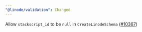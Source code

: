 ```yaml
---
"@linode/validation": Changed
---
```


Allow `stackscript_id` to be `null` in `CreateLinodeSchema` ([#10367](https://github.com/linode/manager/pull/10367))
